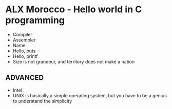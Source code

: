 # ALX Morocco - Hello world in C programming

* Compiler
* Assembler
* Name
* Hello, puts
* Hello, printf
* Size is not grandeur, and territory does not make a nation

## ADVANCED 

* Intel
* UNIX is basically a simple operating system, but you have to be a genius to understand the simplicity

